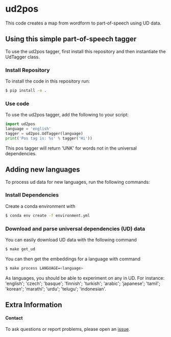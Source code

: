 # ud2pos

This code creates a map from wordform to part-of-speech using UD data.

## Using this simple part-of-speech tagger

To use the ud2pos tagger, first install this repository and then instantiate the UdTagger class.

### Install Repository

To install the code in this repository run:
```bash
$ pip install -e .
```

### Use code

To use the ud2pos tagger, add the following to your script:
```python
import ud2pos
language = 'english'
tagger = ud2pos.UdTagger(language)
print('Pos tag is: %s' % tagger('Hi'))
```
This pos tagger will return 'UNK' for words not in the universal dependencies.


## Adding new languages

To process ud data for new languages, run the following commands:

### Install Dependencies

Create a conda environment with
```bash
$ conda env create -f environment.yml
```

### Download and parse universal dependencies (UD) data

You can easily download UD data with the following command
```bash
$ make get_ud
```

You can then get the embeddings for a language with command
```bash
$ make process LANGUAGE=<language>
```
As languages, you should be able to experiment on any in UD. For instance: 'english'; 'czech'; 'basque'; 'finnish'; 'turkish'; 'arabic'; 'japanese'; 'tamil'; 'korean'; 'marathi'; 'urdu'; 'telugu'; 'indonesian'.


## Extra Information

#### Contact

To ask questions or report problems, please open an [issue](https://github.com/tpimentelms/ud2pos/issues).

